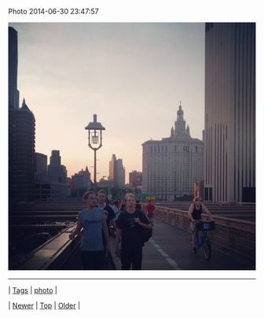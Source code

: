 <!--
title: Photo 2014-06-30 23
date: 2020-06-28T15:27:00.340Z
tags: photo
-->


Photo 2014-06-30 23:47:57

![](90400318469-0.jpg)

<!--BOTTOM-POST-NAVIGATION-->
---

| [Tags](tags.md) | [photo](tag-photo.md) |

| [Newer](90400275154.md) | [Top](index.md) | [Older](90401163084.md) |